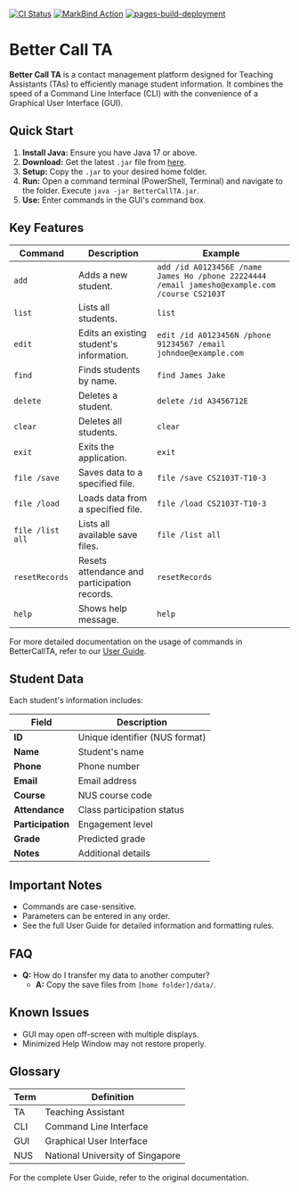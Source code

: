 [![CI Status](https://github.com/AY2425S2-CS2103-T10-3/tp/workflows/Java%20CI/badge.svg)](https://github.com/AY2425S2-CS2103-T10-3/tp/actions)
[![MarkBind Action](https://github.com/AY2425S2-CS2103-T10-3/tp/actions/workflows/docs.yml/badge.svg)](https://github.com/AY2425S2-CS2103-T10-3/tp/actions/workflows/docs.yml)
[![pages-build-deployment](https://github.com/AY2425S2-CS2103-T10-3/tp/actions/workflows/pages/pages-build-deployment/badge.svg)](https://github.com/AY2425S2-CS2103-T10-3/tp/actions/workflows/pages/pages-build-deployment)

# Better Call TA

**Better Call TA** is a contact management platform designed for Teaching Assistants (TAs) to efficiently manage student information. It combines the speed of a Command Line Interface (CLI) with the convenience of a Graphical User Interface (GUI).

## Quick Start

1.  **Install Java:** Ensure you have Java 17 or above.
2.  **Download:** Get the latest `.jar` file from [here](https://github.com/AY2425S2-CS2103T-T10-3/tp/releases).
3.  **Setup:** Copy the `.jar` to your desired home folder.
4.  **Run:** Open a command terminal (PowerShell, Terminal) and navigate to the folder. Execute `java -jar BetterCallTA.jar`.
5.  **Use:** Enter commands in the GUI's command box.

## Key Features

| Command             | Description                                          | Example                                                                                                 |
| ------------------- | ---------------------------------------------------- | ------------------------------------------------------------------------------------------------------- |
| `add`               | Adds a new student.                                  | `add /id A0123456E /name James Ho /phone 22224444 /email jamesho@example.com /course CS2103T`            |
| `list`              | Lists all students.                                 | `list`                                                                                                  |
| `edit`              | Edits an existing student's information.              | `edit /id A0123456N /phone 91234567 /email johndoe@example.com`                                        |
| `find`              | Finds students by name.                               | `find James Jake`                                                                                       |
| `delete`            | Deletes a student.                                  | `delete /id A3456712E`                                                                                 |
| `clear`             | Deletes all students.                                 | `clear`                                                                                                 |
| `exit`              | Exits the application.                               | `exit`                                                                                                  |
| `file /save`        | Saves data to a specified file.                         | `file /save CS2103T-T10-3`                                                                               |
| `file /load`        | Loads data from a specified file.                         | `file /load CS2103T-T10-3`                                                                               |
| `file /list all`    | Lists all available save files.                         | `file /list all`                                                                                       |
| `resetRecords`      | Resets attendance and participation records.            | `resetRecords`                                                                                        |
| `help`              | Shows help message.                                  | `help`                                                                                                  |

For more detailed documentation on the usage of commands in BetterCallTA, refer to our [User Guide](https://ay2425s2-cs2103t-t10-3.github.io/tp/UserGuide.html). 

## Student Data

Each student's information includes:

| Field         | Description                                     |
| ------------- | ----------------------------------------------- |
| **ID** | Unique identifier (NUS format)                  |
| **Name** | Student's name                                  |
| **Phone** | Phone number                                    |
| **Email** | Email address                                   |
| **Course** | NUS course code                                 |
| **Attendance**| Class participation status                      |
| **Participation**| Engagement level                              |
| **Grade** | Predicted grade                                 |
| **Notes** | Additional details                              |

## Important Notes

* Commands are case-sensitive.
* Parameters can be entered in any order.
* See the full User Guide for detailed information and formatting rules.

## FAQ

* **Q:** How do I transfer my data to another computer?
    * **A:** Copy the save files from `[home folder]/data/`.

## Known Issues

* GUI may open off-screen with multiple displays.
* Minimized Help Window may not restore properly.

## Glossary

| Term | Definition                                                                |
| ---- | ------------------------------------------------------------------------- |
| TA   | Teaching Assistant                                                        |
| CLI  | Command Line Interface                                                    |
| GUI  | Graphical User Interface                                                    |
| NUS  | National University of Singapore                                          |

For the complete User Guide, refer to the original documentation.


